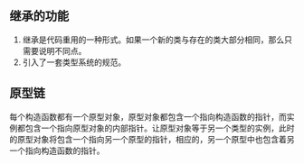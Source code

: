 ## 继承的功能
1. 继承是代码重用的一种形式。如果一个新的类与存在的类大部分相同，那么只需要说明不同点。
2. 引入了一套类型系统的规范。

## 原型链
每个构造函数都有一个原型对象，原型对象都包含一个指向构造函数的指针，而实例都包含一个指向原型对象的内部指针。让原型对象等于另一个类型的实例，此时的原型对象将包含一个指向另一个原型的指针，相应的，另一个原型中也包含着另一个指向构造函数的指针。